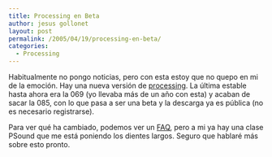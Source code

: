 ```yaml
---
title: Processing en Beta
author: jesus gollonet
layout: post
permalink: /2005/04/19/processing-en-beta/
categories:
  - Processing
---
```

Habitualmente no pongo noticias, pero con esta estoy que no quepo en mi de la emoción. Hay una nueva versión de [processing][1]. La última estable hasta ahora era la 069 (yo llevaba más de un año con esta) y acaban de sacar la 085, con lo que pasa a ser una beta y la descarga ya es pública (no es necesario registrarse). 

Para ver qué ha cambiado, podemos ver un [FAQ][2], pero a mi ya hay una clase PSound que me está poniendo los dientes largos. Seguro que hablaré más sobre esto pronto.

 [1]: http://processing.org/
 [2]: http://processing.org/faq/changes.html
